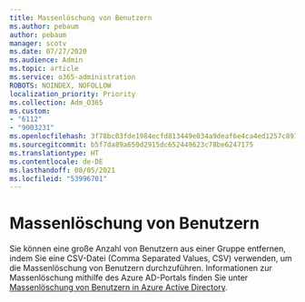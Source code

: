 ```yaml
---
title: Massenlöschung von Benutzern
ms.author: pebaum
author: pebaum
manager: scotv
ms.date: 07/27/2020
ms.audience: Admin
ms.topic: article
ms.service: o365-administration
ROBOTS: NOINDEX, NOFOLLOW
localization_priority: Priority
ms.collection: Adm_O365
ms.custom:
- "6112"
- "9003231"
ms.openlocfilehash: 3f78bc03fde1984ecfd813449e034a9deaf6e4ca4ed1257c89137590e5e55f3c
ms.sourcegitcommit: b5f7da89a650d2915dc652449623c78be6247175
ms.translationtype: HT
ms.contentlocale: de-DE
ms.lasthandoff: 08/05/2021
ms.locfileid: "53996701"
---
```

# <a name="bulk-delete-user"></a>Massenlöschung von Benutzern

Sie können eine große Anzahl von Benutzern aus einer Gruppe entfernen, indem Sie eine CSV-Datei (Comma Separated Values, CSV) verwenden, um die Massenlöschung von Benutzern durchzuführen. Informationen zur Massenlöschung mithilfe des Azure AD-Portals finden Sie unter [Massenlöschung von Benutzern in Azure Active Directory](https://docs.microsoft.com/azure/active-directory/users-groups-roles/users-bulk-delete).